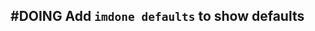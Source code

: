 ## #DOING Add `imdone defaults` to show defaults
<!--  #story -->
<!-- created:2023-09-18T00:27:37.407Z task-id:kH6jb order:-110 story-id:Add-a-command-to-show-defaults -->
